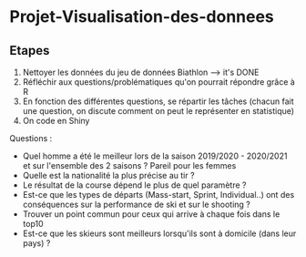 # Projet-Visualisation-des-donnees
## Etapes
1. Nettoyer les données du jeu de données Biathlon --> it's DONE
2. Réfléchir aux questions/problématiques qu'on pourrait répondre grâce à R
3. En fonction des différentes questions, se répartir les tâches (chacun fait une question, on discute comment on peut le représenter en statistique)
4. On code en Shiny


Questions :
- Quel homme a été le meilleur lors de la saison 2019/2020 - 2020/2021 et sur l'ensemble des 2 saisons ? Pareil pour les femmes
- Quelle est la nationalité la plus précise au tir ?
- Le résultat de la course dépend le plus de quel paramètre ?
- Est-ce que les types de départs (Mass-start, Sprint, Individual..) ont des conséquences sur la performance de ski et sur le shooting ?
- Trouver un point commun pour ceux qui arrive à chaque fois dans le top10
- Est-ce que les skieurs sont meilleurs lorsqu'ils sont à domicile (dans leur pays) ?
